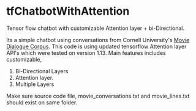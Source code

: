 # tfChatbotWithAttention
Tensor flow chatbot with customizable Attention layer + bi-Directional. 

Its a simple chatbot using conversations from Cornell University's [Movie Dialogue Corpus](https://www.cs.cornell.edu/~cristian/Cornell_Movie-Dialogs_Corpus.html). 
This code is using updated tensorflow Attention layer API's which were tested on version 1.13.
Main features includes customizable,
1. Bi-Directional Layers
2. Attention layer.
3. Multiple Layers

Make sure source code file, movie_conversations.txt and movie_lines.txt should exist on same folder.
